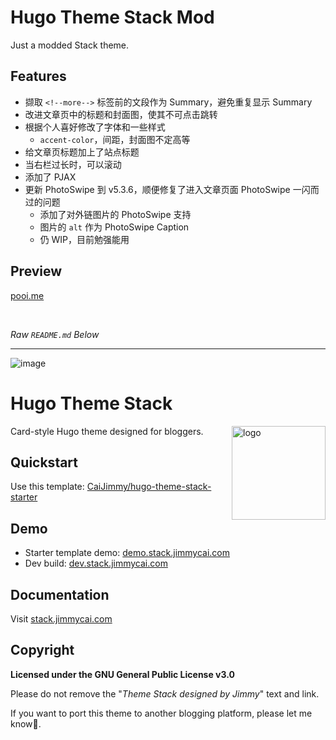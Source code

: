 # Hugo Theme Stack Mod

Just a modded Stack theme.

## Features

- 撷取 `<!--more-->` 标签前的文段作为 Summary，避免重复显示 Summary
- 改进文章页中的标题和封面图，使其不可点击跳转
- 根据个人喜好修改了字体和一些样式
  - `accent-color`，间距，封面图不定高等
- 给文章页标题加上了站点标题
- 当右栏过长时，可以滚动
- 添加了 PJAX
- 更新 PhotoSwipe 到 v5.3.6，顺便修复了进入文章页面 PhotoSwipe 一闪而过的问题
  - 添加了对外链图片的 PhotoSwipe 支持
  - 图片的 `alt` 作为 PhotoSwipe Caption
  - 仍 WIP，目前勉强能用

## Preview

[pooi.me](https://pooi.me)

<br>

*Raw `README.md` Below*

---

![image](https://user-images.githubusercontent.com/5889006/190859441-141b5f81-8483-40d2-bd96-ebf85616a46d.png)

# Hugo Theme Stack

<img align="right" width="150" alt="logo" src="https://user-images.githubusercontent.com/5889006/190859553-5b229b4f-c476-4cbd-928f-890f5265ca4c.png">

Card-style Hugo theme designed for bloggers.

## Quickstart

Use this template: [CaiJimmy/hugo-theme-stack-starter](https://github.com/CaiJimmy/hugo-theme-stack-starter)

## Demo

* Starter template demo: [demo.stack.jimmycai.com](https://demo.stack.jimmycai.com)
* Dev build: [dev.stack.jimmycai.com](https://dev.stack.jimmycai.com)

## Documentation

Visit [stack.jimmycai.com](https://stack.jimmycai.com)

## Copyright

**Licensed under the GNU General Public License v3.0**

Please do not remove the "*Theme Stack designed by Jimmy*" text and link.

If you want to port this theme to another blogging platform, please let me know🙏.
